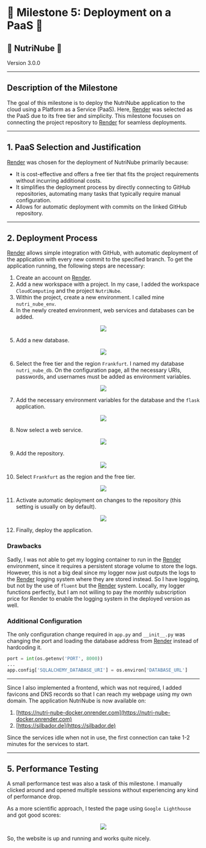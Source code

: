 # :pushpin: Milestone 5: Deployment on a PaaS :pushpin:

## :book: NutriNube :book:  
Version 3.0.0

---

## Description of the Milestone

The goal of this milestone is to deploy the NutriNube application to the cloud using a Platform as a Service (PaaS). Here, [Render](https://render.com) was selected as the PaaS due to its free tier and simplicity. This milestone focuses on connecting the project repository to [Render](https://render.com) for seamless deployments.

---

## 1. PaaS Selection and Justification

[Render](https://render.com) was chosen for the deployment of NutriNube primarily because:

- It is cost-effective and offers a free tier that fits the project requirements without incurring additional costs.
- It simplifies the deployment process by directly connecting to GitHub repositories, automating many tasks that typically require manual configuration.
- Allows for automatic deployment with commits on the linked GitHub repository.

---

## 2. Deployment Process

[Render](https://render.com) allows simple integration with GitHub, with automatic deployment of the application with every new commit to the specified branch. To get the application running, the following steps are necessary:

1. Create an account on [Render](https://render.com).
2. Add a new workspace with a project. In my case, I added the workspace `CloudComputing` and the project `NutriNube`.
3. Within the project, create a new environment. I called mine `nutri_nube_env`.
4. In the newly created environment, web services and databases can be added.

<p align="center">
  <img src="https://github.com/user-attachments/assets/5aba4326-a46c-4814-9f28-cbe0113a399b">
</p>

5. Add a new database.
<p align="center">
  <img src="https://github.com/user-attachments/assets/f657cba3-9a75-4394-aac6-fd72f98479ba">
</p>

6. Select the free tier and the region `Frankfurt`. I named my database `nutri_nube_db`. On the configuration page, all the necessary URIs, passwords, and usernames must be added as environment variables.
<p align="center">
  <img src="https://github.com/user-attachments/assets/eb99d5e7-ddaf-48a2-8a46-1fcab64a9752">
</p>

7. Add the necessary environment variables for the database and the `flask` application.
<p align="center">
  <img src="https://github.com/user-attachments/assets/648fe8fd-3deb-4c99-bcf4-63c6710d0f9c">
</p>

8. Now select a web service.
<p align="center">
  <img src="https://github.com/user-attachments/assets/381b0130-883a-4e22-a516-583424b817f5">
</p>

9. Add the repository.
<p align="center">
  <img src="https://github.com/user-attachments/assets/a3577f2e-7822-47ac-80c8-3ed8f30c587e">
</p>

10. Select `Frankfurt` as the region and the free tier.
<p align="center">
  <img src="https://github.com/user-attachments/assets/84cbcff7-8aec-49ff-a1d8-ec70c843b1b1">
</p>

11. Activate automatic deployment on changes to the repository (this setting is usually on by default).
<p align="center">
  <img src="https://github.com/user-attachments/assets/19028c99-8a13-41ba-adf6-cd020a814ca0">
</p>

12. Finally, deploy the application.

### Drawbacks
Sadly, I was not able to get my logging container to run in the [Render](https://render.com) environment, since it requires a persistent storage volume to store the logs. However, this is not a big deal since my logger now just outputs the logs to the [Render](https://render.com) logging system where they are stored instead. So I have logging, but not by the use of `fluent` but the [Render](https://render.com) system. Locally, my logger functions perfectly, but I am not willing to pay the monthly subscription price for Render to enable the logging system in the deployed version as well.

### Additional Configuration

The only configuration change required in `app.py` and `__init__.py` was changing the port and loading the database address from [Render](https://render.com) instead of hardcoding it.

```python
port = int(os.getenv('PORT', 8000))
...
app.config['SQLALCHEMY_DATABASE_URI'] = os.environ['DATABASE_URL']
```

---

Since I also implemented a frontend, which was not required, I added favicons and DNS records so that I can reach my webpage using my own domain. The application NutriNube is now available on:

  1. [https://nutri-nube-docker.onrender.com](https://nutri-nube-docker.onrender.com)
  2. [https://silbador.de](https://silbador.de)

Since the services idle when not in use, the first connection can take 1-2 minutes for the services to start.

---

## 5. Performance Testing
A small performance test was also a task of this milestone. I manually clicked around and opened multiple sessions without experiencing any kind of performance drop.

As a more scientific approach, I tested the page using `Google Lighthouse` and got good scores:

<p align="center">
  <img src="https://github.com/user-attachments/assets/7087728e-5ac2-47b5-9590-1b5faa881e4a">
</p>

So, the website is up and running and works quite nicely. 
